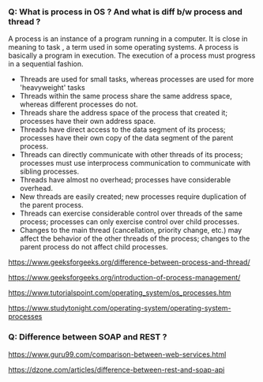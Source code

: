 ### Q: What is process in OS ? And what is diff b/w process and thread ?
A process is an instance of a program running in a computer. It is close in meaning to task , a term used in some operating systems. A process is basically a program in execution. The execution of a process must progress in a sequential fashion.
* Threads are used for small tasks, whereas processes are used for more 'heavyweight' tasks
* Threads within the same process share the same address space, whereas different processes do not.
* Threads share the address space of the process that created it; processes have their own address space.
* Threads have direct access to the data segment of its process; processes have their own copy of the data segment of the parent process.
* Threads can directly communicate with other threads of its process; processes must use interprocess communication to communicate with sibling processes.
* Threads have almost no overhead; processes have considerable overhead.
* New threads are easily created; new processes require duplication of the parent process.
* Threads can exercise considerable control over threads of the same process; processes can only exercise control over child processes.
* Changes to the main thread (cancellation, priority change, etc.) may affect the behavior of the other threads of the process; changes to the parent process do not affect child processes.

https://www.geeksforgeeks.org/difference-between-process-and-thread/

https://www.geeksforgeeks.org/introduction-of-process-management/

https://www.tutorialspoint.com/operating_system/os_processes.htm

https://www.studytonight.com/operating-system/operating-system-processes

### Q: Difference between SOAP and REST ?
https://www.guru99.com/comparison-between-web-services.html

https://dzone.com/articles/difference-between-rest-and-soap-api
